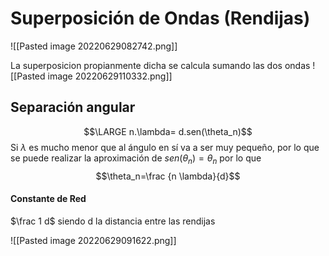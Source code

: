 # Superposición de Ondas (Rendijas)
![[Pasted image 20220629082742.png]]

La superposicion propianmente dicha se calcula sumando las dos ondas
![[Pasted image 20220629110332.png]]

## Separación angular
$$\LARGE n.\lambda= d.sen(\theta_n)$$ Si $\lambda$ es mucho menor que al ángulo en sí va a ser muy pequeño, por lo que se puede realizar la aproximación de $sen(\theta_n) = \theta_n$ por lo que
$$\theta_n=\frac {n \lambda}{d}$$

#### Constante de Red
$\frac 1 d$ siendo d la distancia entre las rendijas



![[Pasted image 20220629091622.png]]
